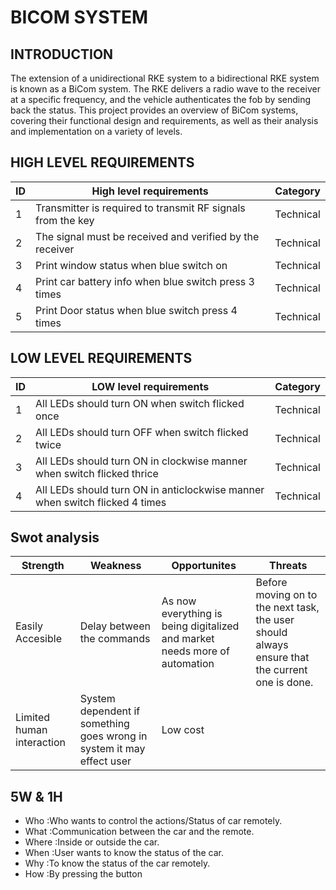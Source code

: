 # BICOM SYSTEM


## INTRODUCTION
The extension of a unidirectional RKE system to a bidirectional RKE system is known as a BiCom system. The RKE delivers a radio wave to the receiver at a specific frequency, and the vehicle authenticates the fob by sending back the status. This project provides an overview of BiCom systems, covering their functional design and requirements, as well as their analysis and implementation on a variety of levels.

## HIGH LEVEL REQUIREMENTS
|ID|High level requirements| Category |
|-|------------------------| ------- |
|1|Transmitter is required to transmit RF signals from the key|Technical|
|2|The signal must be received and verified by the receiver|Technical|
|3|Print window status when blue switch on|Technical|
|4|Print car battery info when blue switch press 3 times|Technical|
|5|Print Door status when blue switch press 4 times|Technical|

## LOW LEVEL REQUIREMENTS
|ID|LOW level requirements| Category |
|-|------------------------| ------- |
|1|All LEDs should turn ON when switch flicked once|Technical|
|2|All LEDs should turn OFF when switch flicked twice|Technical|
|3|All LEDs should turn ON in clockwise manner when switch flicked thrice|Technical|
|4|All LEDs should turn ON in anticlockwise manner when switch flicked 4 times|Technical|

## Swot analysis
|Strength|       Weakness|Opportunites|Threats|
|--------|       --------|------------|-------|
|Easily Accesible|Delay between the commands|As now everything is being digitalized and market needs more of automation|Before moving on to the next task, the user should always ensure that the current one is done.|
|Limited human interaction|System dependent if something goes wrong in system it may effect user|Low cost|

## 5W & 1H
   * Who   :Who wants to control the actions/Status of car remotely.
   * What  :Communication between the car and the remote.
   * Where :Inside or outside the car.
   * When  :User wants to know the status of the car.
   * Why   :To know the status of the car remotely.
   * How   :By pressing the button


